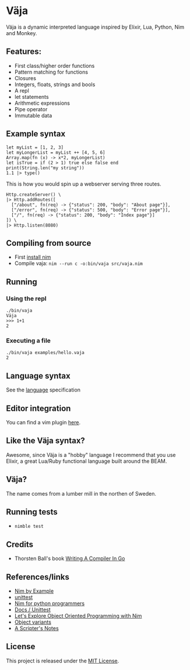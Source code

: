 # Väja

Väja is a dynamic interpreted language inspired by Elixir, Lua, Python, Nim and Monkey.


## Features:
- First class/higher order functions
- Pattern matching for functions
- Closures
- Integers, floats, strings and bools
- A repl
- let statements
- Arithmetic expressions
- Pipe operator
- Immutable data


## Example syntax

```
let myList = [1, 2, 3]
let myLongerList = myList ++ [4, 5, 6]
Array.map(fn (x) -> x*2, myLongerList)
let isTrue = if (2 > 1) true else false end
print(String.len("my string"))
1.1 |> type()
```

This is how you would spin up a webserver serving three routes.

```
Http.createServer() \
|> Http.addRoutes([
  ["/about", fn(req) -> {"status": 200, "body": "About page"}],
  ["/error", fn(req) -> {"status": 500, "body": "Error page"}],
  ["/", fn(req) -> {"status": 200, "body": "Index page"}]
]) \
|> Http.listen(8080)
```

## Compiling from source
- First [install nim](https://nim-lang.org/install.html)
- Compile vaja: `nim --run c -o:bin/vaja src/vaja.nim`


## Running

### Using the repl
```
./bin/vaja
Väja
>>> 1+1
2
```

### Executing a file
```
./bin/vaja examples/hello.vaja
2
```


## Language syntax
See the [language](https://github.com/marteinn/Vaja-Lang/blob/master/docs/LANGUAGE.md) specification


## Editor integration
You can find a vim plugin [here](https://github.com/marteinn/Vaja-Vim/).


## Like the Väja syntax?
Awesome, since Väja is a "hobby" language I recommend that you use Elixir, a great Lua/Ruby functional language built around the BEAM.


## Väja?
The name comes from a lumber mill in the northen of Sweden.


## Running tests
- `nimble test`


## Credits
- Thorsten Ball's book [Writing A Compiler In Go](https://compilerbook.com/)


## References/links
- [Nim by Example](https://nim-by-example.github.io/procs/)
- [unittest](https://nim-lang.org/docs/unittest.html)
- [Nim for python programmers](https://github.com/nim-lang/Nim/wiki/Nim-for-Python-Programmers)
- [Docs / Unittest](https://nim-lang.org/docs/unittest.html)
- [Let's Explore Object Oriented Programming with Nim](https://matthiashager.com/nim-object-oriented-programming)
- [Object variants](https://nim-lang.org/0.19.2/tut2.html#object-oriented-programming-object-variants)
- [A Scripter's Notes](https://scripter.co/notes/nim/)


## License
This project is released under the [MIT License](http://www.opensource.org/licenses/MIT).
